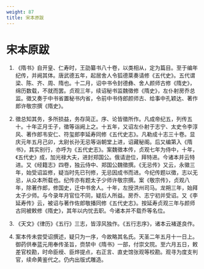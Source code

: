 ```yaml
---
weight: 87
title: 宋本原跋
---
```


# 宋本原跋

1. <span id="宋本原跋-1"></span>
《隋书》自开皇、仁寿时，王劭纂书八十卷，以类相从，定为篇目。至于编年纪传，并阙其体。唐武德五年，起居舍人令狐德棻奏请修《五代史》。五代谓梁、陈、齐、周、隋也。十二月，诏中书令封德彝、舍人颜师古修《隋史》，绵历数载，不就而罢。贞观三年，续诏秘书监魏徵修《隋史》，左仆射房乔总监。徵又奏于中书省置秘书内省，令前中书侍郎颜师古、给事中孔颖达、著作郎许敬宗撰《隋史》。

2. <span id="宋本原跋-2"></span>
徵总知其务，多所损益，务存简正。序、论皆徵所作。凡成帝纪五，列传五十。十年正月壬子，徵等诣阙上之。十五年，又诏左仆射于志宁、太史令李淳风、著作郎韦安仁、符玺郎李延寿同修《五代史志》。凡勒成十志三十卷。显庆元年五月己卯，太尉长孙无忌等诣朝堂上进，诏藏秘阁。后又编第入《隋书》，其实别行，亦呼为《五代史志》。案魏徵本传，贞观七年为侍中，十年，《五代史》成，加光禄大夫，进封郑国公。俄请逊位，拜特进。今诸本并云特进。又《经籍志》四卷，独云侍中、郑国公魏徵撰。《无忌传》又云，永徽三年，始受诏监修，疑当时先已刊修，无忌因成书而进。今纪传题以徵，志以无忌，从众本所载也。纪传亦有题太子少师许敬宗撰。案《敬宗传》，贞观八年，除著作郎，修国史，迁中书舍人。十年，左授洪州司马。龙朔三年，始拜太子少师。与今录年月官位不同，疑后人所益。房乔、志宁初并受诏。又《李延寿传》云，被诏与著作佐郎敬播同修《五代史志》。按延寿贞观三年与颜师古同被敕修《隋史》，其年以内忧去职。今诸本并不载乔等名位。

3. <span id="宋本原跋-3"></span>
《天文》《律历》《五行》三志，皆淳风独作。《五行志序》，诸本云褚遂良作。

4. <span id="宋本原跋-4"></span>
案本传未尝受诏撰述，疑只为一序，今故略其名氏。天圣二年五月十一日上。御药供奉蓝元用奉传圣旨，赍禁中《隋书》一部，付崇文院。至六月五日，敕差官校勘，时命臣绶、臣烨提点，右正言、直史馆张观等校勘。观寻为度支判官，续命黄鉴代之。仍内出版式雕造。
